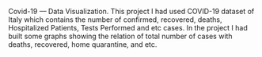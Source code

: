 Covid-19 — Data Visualization.
This project I had used COVID-19 dataset of Italy which contains the number of confirmed, recovered, deaths, Hospitalized Patients, Tests Performed and etc cases. In the project I had built some graphs showing the relation of total number of cases with deaths, recovered, home quarantine, and etc.
